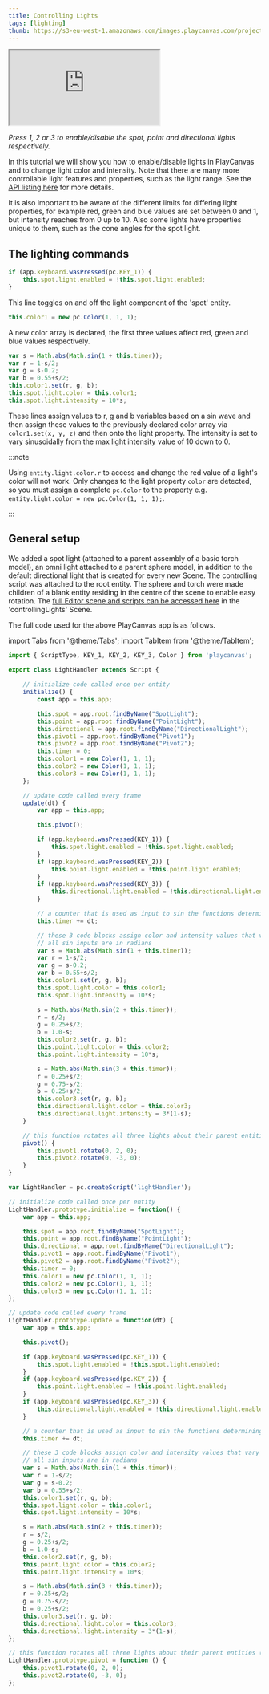 ```yaml
---
title: Controlling Lights
tags: [lighting]
thumb: https://s3-eu-west-1.amazonaws.com/images.playcanvas.com/projects/12/405812/9D487A-image-75.jpg
---
```


<div className="iframe-container">
    <iframe loading="lazy" src="https://playcanv.as/p/tiKpka9M/" title="Controlling Lights"></iframe>
</div>

*Press 1, 2 or 3 to enable/disable the spot, point and directional lights respectively.*

In this tutorial we will show you how to enable/disable lights in PlayCanvas and to change light color and intensity. Note that there are many more controllable light features and properties, such as the light range. See the [API listing here][1] for more details.

It is also important to be aware of the different limits for differing light properties, for example red, green and blue values are set between 0 and 1, but intensity reaches from 0 up to 10. Also some lights have properties unique to them, such as the cone angles for the spot light.

## The lighting commands

```javascript
if (app.keyboard.wasPressed(pc.KEY_1)) {
    this.spot.light.enabled = !this.spot.light.enabled;
}
```

This line toggles on and off the light component of the 'spot' entity.

```javascript
this.color1 = new pc.Color(1, 1, 1);
```

A new color array is declared, the first three values affect red, green and blue values respectively.

```javascript
var s = Math.abs(Math.sin(1 + this.timer));
var r = 1-s/2;
var g = s-0.2;
var b = 0.55+s/2;
this.color1.set(r, g, b);
this.spot.light.color = this.color1;
this.spot.light.intensity = 10*s;
```

These lines assign values to r, g and b variables based on a sin wave and then assign these values to the previously declared color array via `color1.set(x, y, z)` and then onto the light property. The intensity is set to vary sinusoidally from the max light intensity value of 10 down to 0.

:::note

Using `entity.light.color.r` to access and change the red value of a light's color will not work. Only changes to the light property `color` are detected, so you must assign a complete `pc.Color` to the property e.g. `entity.light.color = new pc.Color(1, 1, 1);`.

:::

## General setup

We added a spot light (attached to a parent assembly of a basic torch model), an omni light attached to a parent sphere model, in addition to the default directional light that is created for every new Scene. The controlling script was attached to the root entity. The sphere and torch were made children of a blank entity residing in the centre of the scene to enable easy rotation. The [full Editor scene and scripts can be accessed here][2] in the 'controllingLights' Scene.

The full code used for the above PlayCanvas app is as follows.

import Tabs from '@theme/Tabs';
import TabItem from '@theme/TabItem';

<Tabs defaultValue="classic" groupId='script-code'>
<TabItem  value="esm" label="ESM">

```javascript
import { ScriptType, KEY_1, KEY_2, KEY_3, Color } from 'playcanvas';

export class LightHandler extends Script {
        
    // initialize code called once per entity
    initialize() {
        const app = this.app;

        this.spot = app.root.findByName("SpotLight");
        this.point = app.root.findByName("PointLight");
        this.directional = app.root.findByName("DirectionalLight");
        this.pivot1 = app.root.findByName("Pivot1");
        this.pivot2 = app.root.findByName("Pivot2");
        this.timer = 0;
        this.color1 = new Color(1, 1, 1);
        this.color2 = new Color(1, 1, 1);
        this.color3 = new Color(1, 1, 1);
    };

    // update code called every frame
    update(dt) {
        var app = this.app;

        this.pivot();

        if (app.keyboard.wasPressed(KEY_1)) {
            this.spot.light.enabled = !this.spot.light.enabled;
        }
        if (app.keyboard.wasPressed(KEY_2)) {
            this.point.light.enabled = !this.point.light.enabled;
        }
        if (app.keyboard.wasPressed(KEY_3)) {
            this.directional.light.enabled = !this.directional.light.enabled;
        }

        // a counter that is used as input to sin the functions determining light properties for all lights.
        this.timer += dt;

        // these 3 code blocks assign color and intensity values that vary according to a sin function
        // all sin inputs are in radians
        var s = Math.abs(Math.sin(1 + this.timer));
        var r = 1-s/2;
        var g = s-0.2;
        var b = 0.55+s/2;
        this.color1.set(r, g, b);
        this.spot.light.color = this.color1;
        this.spot.light.intensity = 10*s;

        s = Math.abs(Math.sin(2 + this.timer));
        r = s/2;
        g = 0.25+s/2;
        b = 1.0-s;
        this.color2.set(r, g, b);
        this.point.light.color = this.color2;
        this.point.light.intensity = 10*s;

        s = Math.abs(Math.sin(3 + this.timer));
        r = 0.25+s/2;
        g = 0.75-s/2;
        b = 0.25+s/2;
        this.color3.set(r, g, b);
        this.directional.light.color = this.color3;
        this.directional.light.intensity = 3*(1-s);
    }

    // this function rotates all three lights about their parent entities (all at the centre of the scene) to easily create circular motion.
    pivot() {
        this.pivot1.rotate(0, 2, 0);
        this.pivot2.rotate(0, -3, 0);
    }
}
```

</TabItem>
<TabItem value="classic" label="Classic">

```javascript
var LightHandler = pc.createScript('lightHandler');

// initialize code called once per entity
LightHandler.prototype.initialize = function() {
    var app = this.app;

    this.spot = app.root.findByName("SpotLight");
    this.point = app.root.findByName("PointLight");
    this.directional = app.root.findByName("DirectionalLight");
    this.pivot1 = app.root.findByName("Pivot1");
    this.pivot2 = app.root.findByName("Pivot2");
    this.timer = 0;
    this.color1 = new pc.Color(1, 1, 1);
    this.color2 = new pc.Color(1, 1, 1);
    this.color3 = new pc.Color(1, 1, 1);
};

// update code called every frame
LightHandler.prototype.update = function(dt) {
    var app = this.app;

    this.pivot();

    if (app.keyboard.wasPressed(pc.KEY_1)) {
        this.spot.light.enabled = !this.spot.light.enabled;
    }
    if (app.keyboard.wasPressed(pc.KEY_2)) {
        this.point.light.enabled = !this.point.light.enabled;
    }
    if (app.keyboard.wasPressed(pc.KEY_3)) {
        this.directional.light.enabled = !this.directional.light.enabled;
    }

    // a counter that is used as input to sin the functions determining light properties for all lights.
    this.timer += dt;

    // these 3 code blocks assign color and intensity values that vary according to a sin function
    // all sin inputs are in radians
    var s = Math.abs(Math.sin(1 + this.timer));
    var r = 1-s/2;
    var g = s-0.2;
    var b = 0.55+s/2;
    this.color1.set(r, g, b);
    this.spot.light.color = this.color1;
    this.spot.light.intensity = 10*s;

    s = Math.abs(Math.sin(2 + this.timer));
    r = s/2;
    g = 0.25+s/2;
    b = 1.0-s;
    this.color2.set(r, g, b);
    this.point.light.color = this.color2;
    this.point.light.intensity = 10*s;

    s = Math.abs(Math.sin(3 + this.timer));
    r = 0.25+s/2;
    g = 0.75-s/2;
    b = 0.25+s/2;
    this.color3.set(r, g, b);
    this.directional.light.color = this.color3;
    this.directional.light.intensity = 3*(1-s);
};

// this function rotates all three lights about their parent entities (all at the centre of the scene) to easily create circular motion.
LightHandler.prototype.pivot = function () {
    this.pivot1.rotate(0, 2, 0);
    this.pivot2.rotate(0, -3, 0);
};
```

</TabItem>
</Tabs>

[1]: https://api.playcanvas.com/classes/Engine.LightComponent.html
[2]: https://playcanvas.com/project/405812/overview/tutorial-controlling-lights
